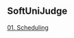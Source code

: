 ## SoftUniJudge

[01. Scheduling](https://judge.softuni.org/Contests/Practice/DownloadResource/10062)

